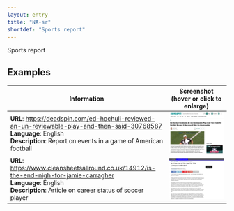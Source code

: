 ```yaml
---
layout: entry
title: "NA-sr"
shortdef: "Sports report"
---
```


Sports report

<!-- details -->

## Examples

<!-- START GENERATED SCREENSHOT GALLERY -->
<!--     NOTE: this screenshot gallery is automatically generated.       -->
<!--     Please avoid modifying it manually: any changes will be         -->
<!--     overwritten the next time the generation script is run.         -->
<table class="website-examples">
  <thead>
    <tr>
      <th class="website-examples-col-1">Information</th>
      <th class="website-examples-col-2">Screenshot (hover or click to enlarge)</th>
    </tr>
  </thead>
  <tbody>
    <tr>
      <td>
        <div class="img-url"><b>URL</b>: <a href="https://deadspin.com/ed-hochuli-reviewed-an-un-reviewable-play-and-then-said-30768587">https://deadspin.com/ed-hochuli-reviewed-an-un-reviewable-play-and-then-said-30768587</a></div>
        <div class="img-info"><b>Language</b>: English</div>
        <div class="img-info"><b>Description</b>: Report on events in a game of American football</div>
      </td>
      <td><a href="../static/screenshots/NA-sr/deadspin.com_ed-hochuli-reviewed-an-un-reviewable-play-and-then-said-30768587--2048x1536.png"><img class="thumbnail" src="../static/screenshots/NA-sr/deadspin.com_ed-hochuli-reviewed-an-un-reviewable-play-and-then-said-30768587--2048x1536.png" alt="screenshot of deadspin.com_ed-hochuli-reviewed-an-un-reviewable-play-and-then-said-30768587--2048x1536"></a></td>
    </tr>
    <tr>
      <td>
        <div class="img-url"><b>URL</b>: <a href="https://www.cleansheetsallround.co.uk/14912/is-the-end-nigh-for-jamie-carragher">https://www.cleansheetsallround.co.uk/14912/is-the-end-nigh-for-jamie-carragher</a></div>
        <div class="img-info"><b>Language</b>: English</div>
        <div class="img-info"><b>Description</b>: Article on career status of soccer player</div>
      </td>
      <td><a href="../static/screenshots/NA-sr/www.cleansheetsallround.co.uk_14912_is-the-end-nigh-for-jamie-carragher--2048x1536.png"><img class="thumbnail" src="../static/screenshots/NA-sr/www.cleansheetsallround.co.uk_14912_is-the-end-nigh-for-jamie-carragher--2048x1536.png" alt="screenshot of www.cleansheetsallround.co.uk_14912_is-the-end-nigh-for-jamie-carragher--2048x1536"></a></td>
    </tr>
  </tbody>
</table>
<!-- END GENERATED SCREENSHOT GALLERY -->
